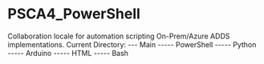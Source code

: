# PSCA4_PowerShell
Collaboration locale for automation scripting On-Prem/Azure ADDS implementations.
Current Directory:
---  Main
----- PowerShell
----- Python
----- Arduino
----- HTML
----- Bash
